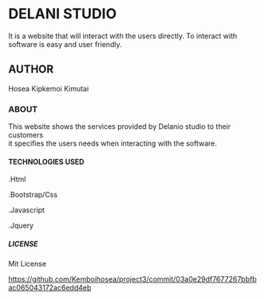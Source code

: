# DELANI STUDIO
It is a website that will interact with the users directly.
To interact with software is easy and user friendly.

## AUTHOR

Hosea Kipkemoi Kimutai

### ABOUT

This website shows the services provided by Delanio studio to their customers  
it specifies the users needs when interacting with the software. 


#### TECHNOLOGIES USED

.Html

.Bootstrap/Css

.Javascript

.Jquery

##### LICENSE 
Mit License

https://github.com/Kemboihosea/project3/commit/03a0e29df7677267bbfbac065043172ac6edd4eb


